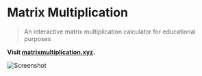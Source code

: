 # Matrix Multiplication

> An interactive matrix multiplication calculator for educational purposes

**Visit [matrixmultiplication.xyz](http://matrixmultiplication.xyz).**

![Screenshot](./screenshot.gif)

